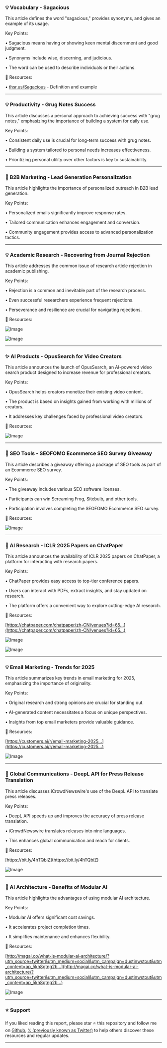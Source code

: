 ### 💡 Vocabulary - Sagacious

This article defines the word "sagacious," provides synonyms, and gives an example of its usage.

Key Points:

• Sagacious means having or showing keen mental discernment and good judgment.


• Synonyms include wise, discerning, and judicious.


• The word can be used to describe individuals or their actions.



🔗 Resources:

• [thsr.us/Sagacious](http://thsr.us/Sagacious) - Definition and example


---

### 💡 Productivity - Grug Notes Success

This article discusses a personal approach to achieving success with "grug notes," emphasizing the importance of building a system for daily use.

Key Points:

• Consistent daily use is crucial for long-term success with grug notes.


• Building a system tailored to personal needs increases effectiveness.


• Prioritizing personal utility over other factors is key to sustainability.



---

### 🚀 B2B Marketing - Lead Generation Personalization

This article highlights the importance of personalized outreach in B2B lead generation.

Key Points:

• Personalized emails significantly improve response rates.


• Tailored communication enhances engagement and conversion.


• Community engagement provides access to advanced personalization tactics.


---

### 💡 Academic Research - Recovering from Journal Rejection

This article addresses the common issue of research article rejection in academic publishing.

Key Points:

• Rejection is a common and inevitable part of the research process.


• Even successful researchers experience frequent rejections.


• Perseverance and resilience are crucial for navigating rejections.



🔗 Resources:

![Image](https://pbs.twimg.com/media/GkwrvjNaoAQ97DO?format=jpg&name=small)

![Image](https://pbs.twimg.com/media/GkwrvjoW8AAnE-y?format=jpg&name=small)


---

### ✨ AI Products - OpusSearch for Video Creators

This article announces the launch of OpusSearch, an AI-powered video search product designed to increase revenue for professional creators.

Key Points:

• OpusSearch helps creators monetize their existing video content.


• The product is based on insights gained from working with millions of creators.


• It addresses key challenges faced by professional video creators.



🔗 Resources:

![Image](https://pbs.twimg.com/ext_tw_video_thumb/1894780342264893440/pu/img/b4GKnu_eqGvuSxW8.jpg)


---

### 🚀 SEO Tools - SEOFOMO Ecommerce SEO Survey Giveaway

This article describes a giveaway offering a package of SEO tools as part of an Ecommerce SEO survey.

Key Points:

• The giveaway includes various SEO software licenses.


• Participants can win Screaming Frog, Sitebulb, and other tools.


• Participation involves completing the SEOFOMO Ecommerce SEO survey.


🔗 Resources:

![Image](https://pbs.twimg.com/media/GkuahqdWYAAqG2V?format=jpg&name=small)


---

### 🤖 AI Research - ICLR 2025 Papers on ChatPaper

This article announces the availability of ICLR 2025 papers on ChatPaper, a platform for interacting with research papers.

Key Points:

• ChatPaper provides easy access to top-tier conference papers.


• Users can interact with PDFs, extract insights, and stay updated on research.


• The platform offers a convenient way to explore cutting-edge AI research.


🔗 Resources:

[https://chatpaper.com/chatpaper/zh-CN/venues?id=65…](https://chatpaper.com/chatpaper/zh-CN/venues?id=65…)

![Image](https://pbs.twimg.com/media/GkuZoqKbkAErMxM?format=jpg&name=small)

![Image](https://pbs.twimg.com/ext_tw_video_thumb/1894777071181946880/pu/img/QV0hvdN8qq_-oeTk.jpg)


---

### 💡 Email Marketing - Trends for 2025

This article summarizes key trends in email marketing for 2025, emphasizing the importance of originality.

Key Points:

• Original research and strong opinions are crucial for standing out.


• AI-generated content necessitates a focus on unique perspectives.


• Insights from top email marketers provide valuable guidance.


🔗 Resources:

[https://customers.ai/r/email-marketing-2025…](https://customers.ai/r/email-marketing-2025…)

![Image](https://pbs.twimg.com/media/GkuZ-g_X0AAfhta?format=jpg&name=small)


---

### 🤖 Global Communications - DeepL API for Press Release Translation

This article discusses iCrowdNewswire's use of the DeepL API to translate press releases.

Key Points:

• DeepL API speeds up and improves the accuracy of press release translation.


• iCrowdNewswire translates releases into nine languages.


• This enhances global communication and reach for clients.


🔗 Resources:

[https://bit.ly/4hTQbiZ](https://bit.ly/4hTQbiZ)

![Image](https://pbs.twimg.com/media/GkuY8m0WgAA9suI?format=jpg&name=small)


---

### 🤖 AI Architecture - Benefits of Modular AI

This article highlights the advantages of using modular AI architecture.

Key Points:

• Modular AI offers significant cost savings.


• It accelerates project completion times.


• It simplifies maintenance and enhances flexibility.


🔗 Resources:

[http://magai.co/what-is-modular-ai-architecture/?utm_source=twitter&utm_medium=social&utm_campaign=dustinwstout&utm_content=ap_5kh8gtng2b…](http://magai.co/what-is-modular-ai-architecture/?utm_source=twitter&utm_medium=social&utm_campaign=dustinwstout&utm_content=ap_5kh8gtng2b…)

![Image](https://pbs.twimg.com/media/GkuSm9ZXMAANl3G?format=jpg&name=small)


---

### ⭐️ Support

If you liked reading this report, please star ⭐️ this repository and follow me on [Github](https://github.com/Drix10), [𝕏 (previously known as Twitter)](https://x.com/DRIX_10_) to help others discover these resources and regular updates.

---
